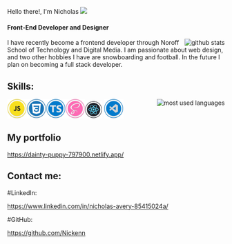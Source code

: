 
Hello there!, I'm Nicholas <img src="https://emojis.slackmojis.com/emojis/images/1531849430/4246/blob-sunglasses.gif?1531849430" width="30"/>
#### Front-End Developer and Designer

<img align='right' src='https://github-readme-stats.vercel.app/api?username=Nickenn&show_icons=true' alt='github stats'>

I have recently become a frontend developer through Noroff School of Technology and Digital Media. I am passionate about web design, and two other hobbies I have are snowboarding and football. In the future I plan on becoming a full stack developer.

## Skills: 
<img align="left" width="45px" src="https://github.com/Pedro-Murilo/icons-for-readme/blob/main/.github/js-icon.svg" alt="Javascript Icon" />
<img align="left" width="45px" src="https://github.com/Pedro-Murilo/icons-for-readme/blob/main/.github/css-icon.svg" alt="CSS Icon" />
<img align="left" width="45px" src="https://github.com/Pedro-Murilo/Pedro-Murilo/blob/main/.github/typescript-icon.svg" alt="Typescript icon" />
<img width="40px" alt="React JS" src="https://github.com/Pedro-Murilo/Pedro-Murilo/blob/main/.github/react-icon.svg" alt="React JS" />
<img align="left" width="45px" src="https://github.com/Pedro-Murilo/icons-for-readme/blob/main/.github/sass-icon.svg" alt="SASS Icon" />
<img width="45px" src="https://github.com/Pedro-Murilo/icons-for-readme/blob/main/.github/vscode-icon.svg" alt="VSCode Icon" />

<img align='right' src='https://github-readme-stats.vercel.app/api/top-langs/?username=Nickenn&layout=compact' alt='most used languages'>

## My portfolio

https://dainty-puppy-797900.netlify.app/


## Contact me: 

#LinkedIn:

https://www.linkedin.com/in/nicholas-avery-85415024a/

#GitHub:

https://github.com/Nickenn
